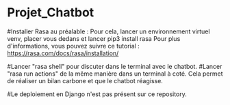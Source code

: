 # Projet_Chatbot
 
 
 #Installer Rasa au préalable :
  Pour cela, lancer un environnement virtuel venv, placer vous dedans et lancer pip3 install rasa
  Pour plus d'informations, vous pouvez suivre ce tutorial : https://rasa.com/docs/rasa/installation/
  
  
  
#Lancer "rasa shell" pour discuter dans le terminal avec le chatbot.
#Lancer "rasa run actions" de la même manière dans un terminal à coté. Cela permet de réaliser un bilan carbone et que le chatbot réagisse. 

#Le deploiement en Django n'est pas présent sur ce repository. 
    
